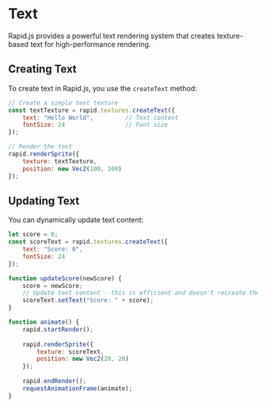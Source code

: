 # Text

Rapid.js provides a powerful text rendering system that creates texture-based text for high-performance rendering.

## Creating Text

To create text in Rapid.js, you use the `createText` method:

```javascript
// Create a simple text texture
const textTexture = rapid.textures.createText({
    text: "Hello World",         // Text content
    fontSize: 24                 // Font size
});

// Render the text
rapid.renderSprite({
    texture: textTexture,
    position: new Vec2(100, 100)
});
```

## Updating Text

You can dynamically update text content:

```javascript
let score = 0;
const scoreText = rapid.textures.createText({ 
    text: "Score: 0", 
    fontSize: 24 
});

function updateScore(newScore) {
    score = newScore;
    // Update text content - this is efficient and doesn't recreate the texture
    scoreText.setText("Score: " + score);
}

function animate() {
    rapid.startRender();
    
    rapid.renderSprite({
        texture: scoreText,
        position: new Vec2(20, 20)
    });
    
    rapid.endRender();
    requestAnimationFrame(animate);
}
```